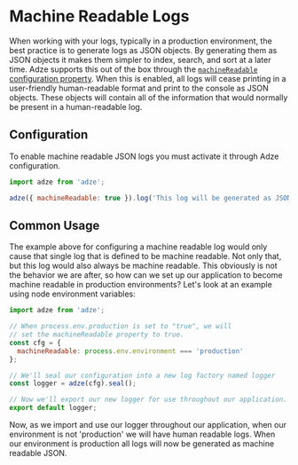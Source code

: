 # Machine Readable Logs

When working with your logs, typically in a production environment, the best practice is to generate logs as JSON objects. By generating them as JSON objects it makes them simpler to index, search, and sort at a later time. Adze supports this out of the box through the [`machineReadable` configuration property](#configuration). When this is enabled, all logs will cease printing in a user-friendly human-readable format and print to the console as JSON objects. These objects will contain all of the information that would normally be present in a human-readable log.

## Configuration

To enable machine readable JSON logs you must activate it through Adze configuration.

```javascript
import adze from 'adze';

adze({ machineReadable: true }).log('This log will be generated as JSON.');
```

## Common Usage

The example above for configuring a machine readable log would only cause that single log that is defined to be machine readable. Not only that, but this log would also always be machine readable. This obviously is not the behavior we are after, so how can we set up our application to become machine readable in production environments? Let's look at an example using node environment variables:

```javascript
import adze from 'adze';

// When process.env.production is set to "true", we will
// set the machineReadable property to true.
const cfg = {
  machineReadable: process.env.environment === 'production'
};

// We'll seal our configuration into a new log factory named logger
const logger = adze(cfg).seal();

// Now we'll export our new logger for use throughout our application.
export default logger;
```

Now, as we import and use our logger throughout our application, when our environment is not 'production' we will have human readable logs. When our environment is production all logs will now be generated as machine readable JSON.